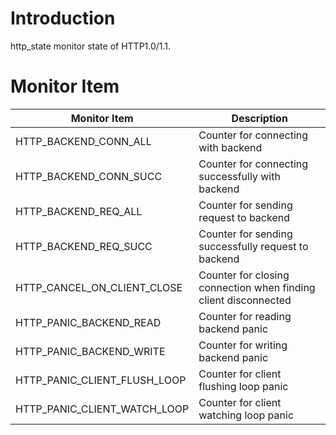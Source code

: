 # Introduction

http_state monitor state of HTTP1.0/1.1.

# Monitor Item

| Monitor Item                 | Description                                                  |
| ---------------------------- | ------------------------------------------------------------ |
| HTTP_BACKEND_CONN_ALL        | Counter for connecting with backend                          |
| HTTP_BACKEND_CONN_SUCC       | Counter for connecting successfully with backend             |
| HTTP_BACKEND_REQ_ALL         | Counter for sending request to backend                       |
| HTTP_BACKEND_REQ_SUCC        | Counter for sending successfully request to backend          |
| HTTP_CANCEL_ON_CLIENT_CLOSE  | Counter for closing connection when finding client disconnected |
| HTTP_PANIC_BACKEND_READ      | Counter for reading backend panic                            |
| HTTP_PANIC_BACKEND_WRITE     | Counter for writing backend panic                            |
| HTTP_PANIC_CLIENT_FLUSH_LOOP | Counter for client flushing loop panic                       |
| HTTP_PANIC_CLIENT_WATCH_LOOP | Counter for client watching loop panic                       |

